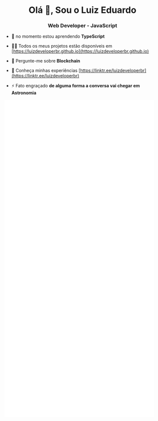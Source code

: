 <h1 align="center">Olá 👋, Sou o Luiz Eduardo</h1>
<h3 align="center">Web Developer - JavaScript</h3>


- 🌱 no momento estou aprendendo **TypeScript**

- 👨‍💻 Todos os meus projetos estão disponíveis em [https://luizdeveloperbr.github.io](https://luizdeveloperbr.github.io)

- 💬 Pergunte-me sobre **Blockchain**

- 📄 Conheça minhas experiências [https://linktr.ee/luizdeveloperbr](https://linktr.ee/luizdeveloperbr)

- ⚡ Fato engraçado **de alguma forma a conversa vai chegar em Astronomia**

![metrics](/github-metrics.svg)
